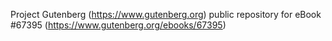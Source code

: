 Project Gutenberg (https://www.gutenberg.org) public repository for
eBook #67395 (https://www.gutenberg.org/ebooks/67395)
